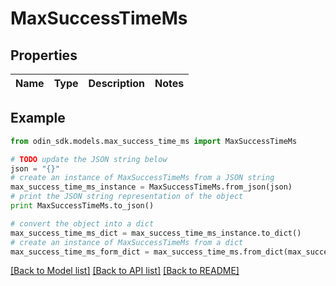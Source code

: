 # MaxSuccessTimeMs


## Properties

Name | Type | Description | Notes
------------ | ------------- | ------------- | -------------

## Example

```python
from odin_sdk.models.max_success_time_ms import MaxSuccessTimeMs

# TODO update the JSON string below
json = "{}"
# create an instance of MaxSuccessTimeMs from a JSON string
max_success_time_ms_instance = MaxSuccessTimeMs.from_json(json)
# print the JSON string representation of the object
print MaxSuccessTimeMs.to_json()

# convert the object into a dict
max_success_time_ms_dict = max_success_time_ms_instance.to_dict()
# create an instance of MaxSuccessTimeMs from a dict
max_success_time_ms_form_dict = max_success_time_ms.from_dict(max_success_time_ms_dict)
```
[[Back to Model list]](../README.md#documentation-for-models) [[Back to API list]](../README.md#documentation-for-api-endpoints) [[Back to README]](../README.md)


